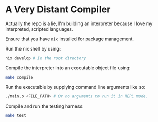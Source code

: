 # A Very Distant Compiler

Actually the repo is a lie, I'm building an interpreter because I love my interpreted, scripted languages.

Ensure that you have `nix` installed for package management.

Run the nix shell by using:

```bash
nix develop # In the root directory
```

Compile the interpreter into an executable object file using:
```bash
make compile
```

Run the executable by supplying command line arguments like so:
```bash
./main.o <FILE_PATH> # Or no arguments to run it in REPL mode.
```

Compile and run the testing harness:
```bash
make test
```
